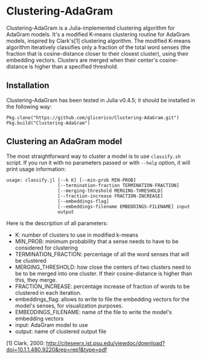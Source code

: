 # Clustering-AdaGram
Clustering-AdaGram is a Julia-implemented clustering algorithm for AdaGram models.
It's a modified K-means clustering routine for AdaGram models, inspired by Clark's[1] clustering algorithm.
The modified K-means algorithm iteratively classifies only a fraction of the total word senses (the fraction that is cosine-distance closer to their closest cluster), using their embedding vectors. Clusters are merged when
their center's cosine-distance is higher than a specified threshold.

## Installation

Clustering-AdaGram has been tested in Julia v0.4.5; it should be installed in the following way:
```
Pkg.clone("https://github.com/glicerico/Clustering-AdaGram.git")
Pkg.build("Clustering-AdaGram")
```

## Clustering an AdaGram model

The most straightforward way to cluster a model is to use `classify.sh` script. If you run it with no parameters passed or with `--help` option, it will print usage information:
```
usage: classify.jl [--k K] [--min-prob MIN-PROB]
                   [--termination-fraction TERMINATION-FRACTION]
                   [--merging-threshold MERGING-THRESHOLD]
                   [--fraction-increase FRACTION-INCREASE]
                   [--embeddings-flag]
                   [--embeddings-filename EMBEDDINGS-FILENAME] input
                   output
```
Here is the description of all parameters:
* K: number of clusters to use in modified k-means
* MIN_PROB: minimum probability that a sense needs to have to be considered for clustering
* TERMINATION_FRACTION: percentage of all the word senses that will be clustered
* MERGING_THRESHOLD: how close the centers of two clusters need to be to be merged into one cluster. If their cosine-distance is higher than this, they merge.
* FRACTION_INCREASE: percentage increase of fraction of words to be clustered in each iteration.
* embeddings_flag: allows to write to file the embedding vectors for the model's senses, for visualization purposes.
* EMBEDDINGS_FILENAME: name of the file to write the model's embedding vectors
* input: AdaGram model to use
* output: name of clustered output file

[1] Clark, 2000: http://citeseerx.ist.psu.edu/viewdoc/download?doi=10.1.1.480.9220&rep=rep1&type=pdf